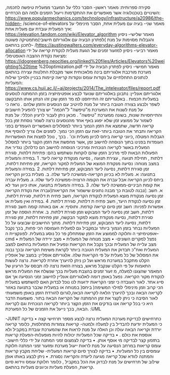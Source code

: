 סקירה ספרותית:
מאמר ראשון-
הסבר כללי על המעבר ממעלית טיפשה לחכמה, השינויים בטכנולוגיה אשר מאפשרים את 
ההתקדמות וייעול הזמנים ולמה הם הכרחיים: 
https://www.popularmechanics.com/technology/infrastructure/a20986/the-hidden-
 /science-of-elevators
מאמר שני- 
בעיה עם מעלית אחת, הסבר מינימלי על איך המעלית עובדת עם מעלית אחת: 
https://elevation.fandom.com/wiki/Elevator_algorithm
מאמר שלישי-
ניסיון לפתרון הבעיה עם אלגוריתם חישובי)מתמטיקה פשוטה( והגבלות מסוימות על מנת לתכנן 
בהתאם- 
/https://austingwalters.com/everyday-algorithms-elevator-allocation
מאמר רביעי-
ניסיון למזעור זמנים של הגעת מעלית לנקודת קריאה על ידי מציאת נקודת ההצבה האופטימלי: 
https://idogreenberg.neocities.org/linked%20files/Articles/Elevators%20weighting%20time
%20optimization.pdf
מאמר חמישי-
ניסיון לפתרון הבעיה על ידי מערכת מורכבת אלגוריתם בינה מלאכותית אשר מקבלת החלטות 
עצירה בהתאם לנתונים התחלתיים על נקודות עומס ונקודות קריאה קיימות בבניין ולפיכך שילוח 
המעליות: 
https://www.cs.huji.ac.il/~ai/projects/2014/The_intelevator/files/report.pdf
אלגוריתם אונליין: 
נתבונן באלגוריתם שנועד לבצע אופטימיזציה בזמן ההמתנה לנוסעים במעליות חכמות . 
באלגוריתם זה התייחסנו למ מד הזמן שכן זהו הנתון אותו התבקשנו לשפר ולבצע בצורה הטובה 
ביותר על מנת להיטיב עם הנוסעים והזמן שלהם . 
נראה כי על מנת לשנות את המערכת מ"טיפשה" ל"חכמה" יש צורך להפעיל חישובים והתייחסויות 
שונות, בשונה ממערכת "טיפשה" . 
מכאן ניתן לעבור לרעיון הכללי: 
על מנת לשמור על ממוצע זמן שלא יפגע באף אחד מהנוסעים נרצה לשמר נוסחת זמן בכל קריאה 
חדשה, שתמצא את הזמן הנמוך ביותר למסלולים האפשריים העומדים בפני הקריאה ותבחר את 
הטובה ביותר-זאת עם הזמן הכי נמוך. 
לזמנים אלו צריך להוסיף את הגבלות המטלה ,כיווני קריאה ביחס לכיוון מעלית וכו' .
בכך , נוכל למצות את האפשרויות העומדות בפנינו בתוך הנוסחה לחישוב זמן ,אשר מחפשת את 
הזמן הקצר ביותר למסלול המעלית באשר לקריאה הנוכחית ומרכיבי הנוסחה לחישוב הם כדלהלן:
נגדיר את הפעולות הבאות לפי מרכיב הזמן שהם לוקחות ונשתמש בהם: 
פתיחת דלתות, סגירת דלתות , תחילת תנועה , עצירת תנועה , נסיעה מנקודת קריאה ליעד.
1 .במידה והמעלית במצב מנוחה: 
נסיעה מנקודת המוצא של המעלית למקור הקריאה, זמן פתיחת דלתות, זמן סגירת דלתות, 
נסיעה ליעד המבוקש, זמן פתיחת דלתות. 
2 .במידה והמעלית בתנועה: 
א. מעלית לא בכיוון הקריאה-ממשיכה ליעד שלה. 
ב. מעלית בכיוון הקריאה ביחס לכיוון הקריאה אבל עברה את הקומה הרצויה-ממשיכה 
ליעד שלה.
ג. מעלית עברה את קומת הביניים-ממשיכה ליעד שלה. 
3 .במידה והמעלית בתנועה, אותו כיוון ועוד לא עברה את נקודת הקריאה)נבנה לטובת כך 
מבנה נתונים שישמור את הקריאות(: 
א. חשב זמן נסיעה מנקודת מוצא המעלית לנקודת הקריאה, חשב פתיח ת דלתות, סגירת 
דלתות, זמן נסיעה לנקודת היעד, חשב פתיח ת דלתות, סגירת דלתות. 
4 .במידה ואין מעלית או אפשרות לפניות: 
חשב זמן סיום קריאה קודמת. 
ותוסיף:
א. אם באותה קומה חשב סגירת דלתות, חשב זמן נסיעה ליעד המבוקש וזמן סגירת 
דלתות. 
ב. אחרת הוספה של זמן סגירת דלתות, נסיעה מנקודת מוצא למקור הבקשה, זמן פתיחת 
דלתות, זמן סגירת דלתות, נסיעה ליעד המבוקש, זמן פתיחת דלתות. 
מתוך החישובים שבוצעו על כל המעליות נבחר בזמן הנמוך ביותר ובמקביל גם למעלית העמוסה הכי 
פחות, בכך נקבל אופטימיזצי ה וחלוקה לממוצע את הזמן שמתחלק פר כל נוסע במעלית.
לפונקציית ה– cmd נפצל למקרים השונים-
• מצב מנוחה של המעלית 
• מצב ירידה של המעלית
• מצב עלייה של המעלית
ובכך נקבל את הקריאות ונפעיל את המעליות בהתאם למצב המעלית ואח"כ תבדוק את 
המעלית הטובה ביותר לקראת משימת הקריאה ובכך נבנה את המסלול של כל מעלית על פי 
הקריאות שלה. 
אלגוריתם אופליין: 
במצב של אופליין הקלט מתקבל במערכת מראש ועל כן ניתן להיערך אחרת לקריאות.
נרצה לעשות התאמות על פי הקלט שנקבל מראש, בצורה הזאת נרצה לה תבסס על הרעיון 
של המאמר שהצגנו למעלה, מ זעור זמנים בהצבת מעליות בכך שנשלח את המעלית מראש 
לנקודת מקור הקריאה.
נפעל באופן דומה לאלגוריתם אונליין לחישוב זמני הנסיעה אך אם סייג אחד. 
לאור העובדה כי זמני הקריאות ידועות לנו נוכל לבדוק האם להשתמש במעלית במנוחה או 
במעלית שכבר בתנועה באזור )הכי קרוב וזמן מינימלי למילוי המשימה( ביחס לקריאה 
הבאה ובכך להיערך הלאה לקריאה הבאה,לגרום להורדת הזמן באופן משמעותי לאור 
הסיבה כי ניתן לקצר את זמן ההמתנה של הקריאה הבאה בתור.
משמעות הדבר היא כי בכל קריאה אנו בודקים את הזמן הקצר ביותר לקריאה הנוכחית וגם 
לקריאה הבאה, בכך נייעל את הזמנים של כל המערכת. 
 :UML
 
 
 
-JUNIT
כתרחישים לבדיקת מערכת המעלית נרצה לבצע מספר תרחישי קצה 
• בדיקה כי המעלית יודעת להבדיל בין למעלה ולמטה- קריאות צמודות מתחלפות, כלומר 
קריאה יורדת וקריאה הבאה עולה וכן האלה על מנת לראות את שהמערכת עובדת במקביל 
ולא אוספת את כולם . 
• בדיקה שכל המעליות יכולות להיות מופעלות-הפעלת קריאות בתזמון קצר לבדיקה מי אוסף 
אותן.
• בדיקה לצמצום זמני המתנה על ידי כללי חישוב- עומס קריאות במרחב הנסיעה על מנת 
לראות ייעול מערכת ומזעור זמני המתנה חלוקת עומסים בין כל המעליות. 
• בדיקה לצורך סיום קריאות המעלית- שליחת מקבץ קריאות והמתנה לוודא שכל קריאה 
מגיעה ליעדה והקריאה נסגרת.
• ניתן לבצע באותו אופן שילוב של תרחישים על מנת לבדוק את הכל במקביל , כלומר חלוקת 
עומס ווידוא סיום קריאות, הפעלת מעליות וכיוונים מעליות בהתאם. 
